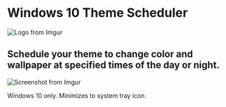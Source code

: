 # Windows 10 Theme Scheduler

![Logo from Imgur](https://i.imgur.com/Imbn82t.png)

## Schedule your theme to change color and wallpaper at specified times of the day or night.

![Screenshot from Imgur](https://i.imgur.com/LRZtvP4.png)

Windows 10 only.  Minimizes to system tray icon.
